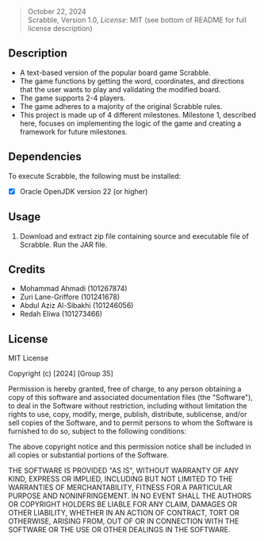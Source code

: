 >October 22, 2024\
Scrabble, Version 1.0, *License*: MIT (see bottom of README for full license description)

## Description
- A text-based version of the popular board game Scrabble.
- The game functions by getting the word, coordinates, and directions that the user wants to play and validating the modified board.
- The game supports 2-4 players.
- The game adheres to a majority of the original Scrabble rules.
- This project is made up of 4 different milestones. Milestone 1, described here, focuses on implementing the logic of the game and 
creating a framework for future milestones.

## Dependencies
To execute Scrabble, the following must be installed:
- [x] Oracle OpenJDK version 22 (or higher)

## Usage
1. Download and extract zip file containing source and executable file of Scrabble. Run the JAR file.

## Credits

- Mohammad Ahmadi (101267874)
- Zuri Lane-Griffore (101241678)
- Abdul Aziz Al-Sibakhi (101246056)
- Redah Eliwa (101273466)


## License

MIT License

Copyright (c) [2024] [Group 35]

Permission is hereby granted, free of charge, to any person obtaining a copy
of this software and associated documentation files (the "Software"), to deal
in the Software without restriction, including without limitation the rights
to use, copy, modify, merge, publish, distribute, sublicense, and/or sell
copies of the Software, and to permit persons to whom the Software is
furnished to do so, subject to the following conditions:

The above copyright notice and this permission notice shall be included in all
copies or substantial portions of the Software.

THE SOFTWARE IS PROVIDED "AS IS", WITHOUT WARRANTY OF ANY KIND, EXPRESS OR
IMPLIED, INCLUDING BUT NOT LIMITED TO THE WARRANTIES OF MERCHANTABILITY,
FITNESS FOR A PARTICULAR PURPOSE AND NONINFRINGEMENT. IN NO EVENT SHALL THE
AUTHORS OR COPYRIGHT HOLDERS BE LIABLE FOR ANY CLAIM, DAMAGES OR OTHER
LIABILITY, WHETHER IN AN ACTION OF CONTRACT, TORT OR OTHERWISE, ARISING FROM,
OUT OF OR IN CONNECTION WITH THE SOFTWARE OR THE USE OR OTHER DEALINGS IN THE
SOFTWARE.
